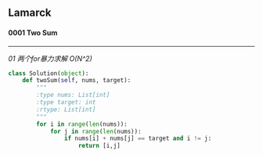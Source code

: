 ## Lamarck &nbsp; &nbsp; &nbsp;
#### 0001 Two Sum
---


*01  两个for暴力求解 O(N^2)*
```python
class Solution(object):
    def twoSum(self, nums, target):
        """
        :type nums: List[int]
        :type target: int
        :rtype: List[int]
        """
        for i in range(len(nums)):
            for j in range(len(nums)):
                if nums[i] + nums[j] == target and i != j:
                    return [i,j]
```


